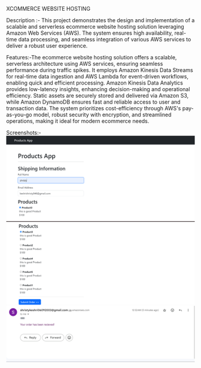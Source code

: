 XCOMMERCE WEBSITE HOSTING

Description :- This project demonstrates the design and implementation of a scalable and serverless ecommerce website hosting solution leveraging Amazon Web Services (AWS). The system ensures high availability, real-time data processing, and seamless integration of various AWS services to deliver a robust user experience.

Features:-The ecommerce website hosting solution offers a scalable, serverless architecture using AWS services, ensuring seamless performance during traffic spikes. It employs Amazon Kinesis Data Streams for real-time data ingestion and AWS Lambda for event-driven workflows, enabling quick and efficient processing. Amazon Kinesis Data Analytics provides low-latency insights, enhancing decision-making and operational efficiency. Static assets are securely stored and delivered via Amazon S3, while Amazon DynamoDB ensures fast and reliable access to user and transaction data. The system prioritizes cost-efficiency through AWS's pay-as-you-go model, robust security with encryption, and streamlined operations, making it ideal for modern ecommerce needs.

Screenshots:-
<img src="https://github.com/Shristykeshri69/Website-Hosting/blob/main/Screenshot%20(1913).png" alt="MLBC">
<img src="https://github.com/Shristykeshri69/Website-Hosting/blob/main/Screenshot%20(1914).png" alt="MLBC">
<img src="https://github.com/Shristykeshri69/Website-Hosting/blob/main/photo3.png" alt="MLBC">




